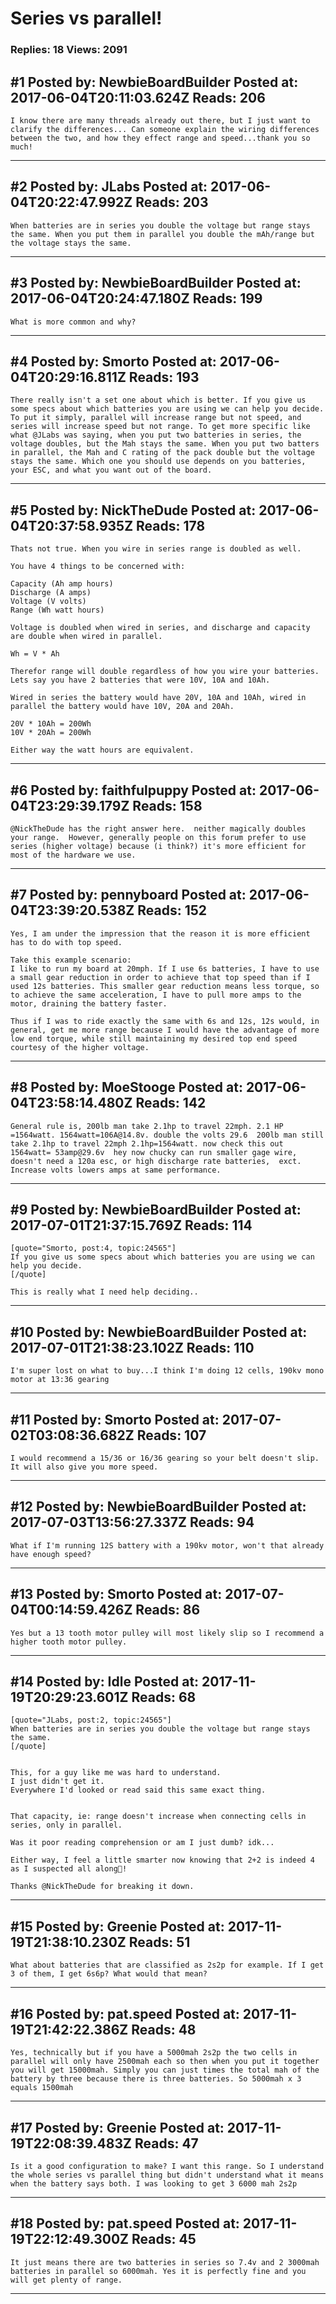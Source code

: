 # Series vs parallel!

### Replies: 18 Views: 2091

## \#1 Posted by: NewbieBoardBuilder Posted at: 2017-06-04T20:11:03.624Z Reads: 206

```
I know there are many threads already out there, but I just want to clarify the differences... Can someone explain the wiring differences between the two, and how they effect range and speed...thank you so much!
```

---
## \#2 Posted by: JLabs Posted at: 2017-06-04T20:22:47.992Z Reads: 203

```
When batteries are in series you double the voltage but range stays the same. When you put them in parallel you double the mAh/range but the voltage stays the same.
```

---
## \#3 Posted by: NewbieBoardBuilder Posted at: 2017-06-04T20:24:47.180Z Reads: 199

```
What is more common and why?
```

---
## \#4 Posted by: Smorto Posted at: 2017-06-04T20:29:16.811Z Reads: 193

```
There really isn't a set one about which is better. If you give us some specs about which batteries you are using we can help you decide. To put it simply, parallel will increase range but not speed, and series will increase speed but not range. To get more specific like what @JLabs was saying, when you put two batteries in series, the voltage doubles, but the Mah stays the same. When you put two batters in parallel, the Mah and C rating of the pack double but the voltage stays the same. Which one you should use depends on you batteries, your ESC, and what you want out of the board.
```

---
## \#5 Posted by: NickTheDude Posted at: 2017-06-04T20:37:58.935Z Reads: 178

```
Thats not true. When you wire in series range is doubled as well.

You have 4 things to be concerned with:

Capacity (Ah amp hours)
Discharge (A amps)
Voltage (V volts)
Range (Wh watt hours)

Voltage is doubled when wired in series, and discharge and capacity are double when wired in parallel.

Wh = V * Ah

Therefor range will double regardless of how you wire your batteries. Lets say you have 2 batteries that were 10V, 10A and 10Ah.

Wired in series the battery would have 20V, 10A and 10Ah, wired in parallel the battery would have 10V, 20A and 20Ah.

20V * 10Ah = 200Wh
10V * 20Ah = 200Wh

Either way the watt hours are equivalent.
```

---
## \#6 Posted by: faithfulpuppy Posted at: 2017-06-04T23:29:39.179Z Reads: 158

```
@NickTheDude has the right answer here.  neither magically doubles your range.  However, generally people on this forum prefer to use series (higher voltage) because (i think?) it's more efficient for most of the hardware we use.
```

---
## \#7 Posted by: pennyboard Posted at: 2017-06-04T23:39:20.538Z Reads: 152

```
Yes, I am under the impression that the reason it is more efficient has to do with top speed. 

Take this example scenario: 
I like to run my board at 20mph. If I use 6s batteries, I have to use a small gear reduction in order to achieve that top speed than if I used 12s batteries. This smaller gear reduction means less torque, so to achieve the same acceleration, I have to pull more amps to the motor, draining the battery faster. 

Thus if I was to ride exactly the same with 6s and 12s, 12s would, in general, get me more range because I would have the advantage of more low end torque, while still maintaining my desired top end speed courtesy of the higher voltage.
```

---
## \#8 Posted by: MoeStooge Posted at: 2017-06-04T23:58:14.480Z Reads: 142

```
General rule is, 200lb man take 2.1hp to travel 22mph. 2.1 HP =1564watt. 1564watt=106A@14.8v. double the volts 29.6  200lb man still take 2.1hp to travel 22mph 2.1hp=1564watt. now check this out 1564watt= 53amp@29.6v  hey now chucky can run smaller gage wire, doesn't need a 120a esc, or high discharge rate batteries,  exct.  Increase volts lowers amps at same performance.
```

---
## \#9 Posted by: NewbieBoardBuilder Posted at: 2017-07-01T21:37:15.769Z Reads: 114

```
[quote="Smorto, post:4, topic:24565"]
If you give us some specs about which batteries you are using we can help you decide.
[/quote]

This is really what I need help deciding..
```

---
## \#10 Posted by: NewbieBoardBuilder Posted at: 2017-07-01T21:38:23.102Z Reads: 110

```
I'm super lost on what to buy...I think I'm doing 12 cells, 190kv mono motor at 13:36 gearing
```

---
## \#11 Posted by: Smorto Posted at: 2017-07-02T03:08:36.682Z Reads: 107

```
I would recommend a 15/36 or 16/36 gearing so your belt doesn't slip. It will also give you more speed.
```

---
## \#12 Posted by: NewbieBoardBuilder Posted at: 2017-07-03T13:56:27.337Z Reads: 94

```
What if I'm running 12S battery with a 190kv motor, won't that already have enough speed?
```

---
## \#13 Posted by: Smorto Posted at: 2017-07-04T00:14:59.426Z Reads: 86

```
Yes but a 13 tooth motor pulley will most likely slip so I recommend a higher tooth motor pulley.
```

---
## \#14 Posted by: Idle Posted at: 2017-11-19T20:29:23.601Z Reads: 68

```
[quote="JLabs, post:2, topic:24565"]
When batteries are in series you double the voltage but range stays the same.
[/quote]


This, for a guy like me was hard to understand. 
I just didn't get it. 
Everywhere I'd looked or read said this same exact thing.


That capacity, ie: range doesn't increase when connecting cells in series, only in parallel.

Was it poor reading comprehension or am I just dumb? idk...

Either way, I feel a little smarter now knowing that 2+2 is indeed 4 as I suspected all along👻! 

Thanks @NickTheDude for breaking it down.
```

---
## \#15 Posted by: Greenie Posted at: 2017-11-19T21:38:10.230Z Reads: 51

```
What about batteries that are classified as 2s2p for example. If I get 3 of them, I get 6s6p? What would that mean?
```

---
## \#16 Posted by: pat.speed Posted at: 2017-11-19T21:42:22.386Z Reads: 48

```
Yes, technically but if you have a 5000mah 2s2p the two cells in parallel will only have 2500mah each so then when you put it together you will get 15000mah. Simply you can just times the total mah of the battery by three because there is three batteries. So 5000mah x 3 equals 1500mah
```

---
## \#17 Posted by: Greenie Posted at: 2017-11-19T22:08:39.483Z Reads: 47

```
Is it a good configuration to make? I want this range. So I understand the whole series vs parallel thing but didn't understand what it means when the battery says both. I was looking to get 3 6000 mah 2s2p
```

---
## \#18 Posted by: pat.speed Posted at: 2017-11-19T22:12:49.300Z Reads: 45

```
It just means there are two batteries in series so 7.4v and 2 3000mah batteries in parallel so 6000mah. Yes it is perfectly fine and you will get plenty of range.
```

---
